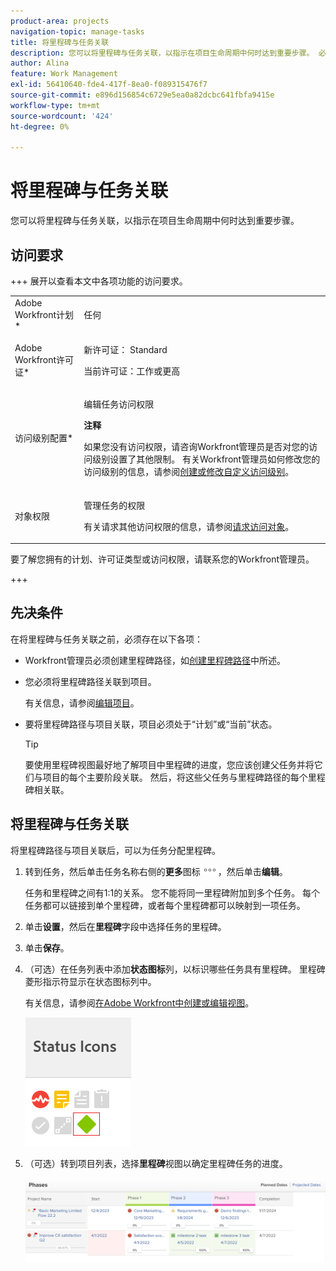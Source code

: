 ```yaml
---
product-area: projects
navigation-topic: manage-tasks
title: 将里程碑与任务关联
description: 您可以将里程碑与任务关联，以指示在项目生命周期中何时达到重要步骤。 必须先将里程碑路径与项目关联，然后才能将里程碑与项目中的任务关联。
author: Alina
feature: Work Management
exl-id: 56410640-fde4-417f-8ea0-f089315476f7
source-git-commit: e896d156854c6729e5ea0a82dcbc641fbfa9415e
workflow-type: tm+mt
source-wordcount: '424'
ht-degree: 0%

---
```


# 将里程碑与任务关联

<!--Audited: 01/2024-->

您可以将里程碑与任务关联，以指示在项目生命周期中何时达到重要步骤。

## 访问要求

+++ 展开以查看本文中各项功能的访问要求。

<table style="table-layout:auto"> 
 <col> 
 <col> 
 <tbody> 
  <tr> 
   <td role="rowheader">Adobe Workfront计划*</td> 
   <td> <p>任何</p> </td> 
  </tr> 
  <tr> 
   <td role="rowheader">Adobe Workfront许可证*</td> 
   <td> <p>新许可证： Standard</p> 
   <p>当前许可证：工作或更高</p> 
   </td> 
  </tr> 
  <tr> 
   <td role="rowheader">访问级别配置*</td> 
   <td> <p>编辑任务访问权限</p> <p><b>注释</b>

如果您没有访问权限，请咨询Workfront管理员是否对您的访问级别设置了其他限制。 有关Workfront管理员如何修改您的访问级别的信息，请参阅<a href="../../../administration-and-setup/add-users/configure-and-grant-access/create-modify-access-levels.md" class="MCXref xref">创建或修改自定义访问级别</a>。</p> </td>
</tr> 
  <tr> 
   <td role="rowheader">对象权限</td> 
   <td> <p>管理任务的权限</p> <p>有关请求其他访问权限的信息，请参阅<a href="../../../workfront-basics/grant-and-request-access-to-objects/request-access.md" class="MCXref xref">请求访问对象</a>。</p> </td> 
  </tr> 
 </tbody> 
</table>

要了解您拥有的计划、许可证类型或访问权限，请联系您的Workfront管理员。

+++

## 先决条件

在将里程碑与任务关联之前，必须存在以下各项：

* Workfront管理员必须创建里程碑路径，如[创建里程碑路径](../../../administration-and-setup/customize-workfront/configure-approval-milestone-processes/create-milestone-path.md)中所述。

* 您必须将里程碑路径关联到项目。

  有关信息，请参阅[编辑项目](/help/quicksilver/manage-work/projects/manage-projects/edit-projects.md)。

* 要将里程碑路径与项目关联，项目必须处于“计划”或“当前”状态。

  >[!TIP]
  >
  >要使用里程碑视图最好地了解项目中里程碑的进度，您应该创建父任务并将它们与项目的每个主要阶段关联。 然后，将这些父任务与里程碑路径的每个里程碑相关联。

## 将里程碑与任务关联

将里程碑路径与项目关联后，可以为任务分配里程碑。

1. 转到任务，然后单击任务名称右侧的&#x200B;**更多**&#x200B;图标![](assets/more-icon.png)，然后单击&#x200B;**编辑**。

   任务和里程碑之间有1:1的关系。 您不能将同一里程碑附加到多个任务。 每个任务都可以链接到单个里程碑，或者每个里程碑都可以映射到一项任务。

1. 单击&#x200B;**设置**，然后在&#x200B;**里程碑**&#x200B;字段中选择任务的里程碑。
1. 单击&#x200B;**保存**。
1. （可选）在任务列表中添加&#x200B;**状态图标**&#x200B;列，以标识哪些任务具有里程碑。 里程碑菱形指示符显示在状态图标列中。

   有关信息，请参阅[在Adobe Workfront中创建或编辑视图](/help/quicksilver/reports-and-dashboards/reports/reporting-elements/create-edit-views.md)。

   ![](assets/amwt3.png)

1. （可选）转到项目列表，选择&#x200B;**里程碑**&#x200B;视图以确定里程碑任务的进度。

   ![](assets/milestone-view-project-list.png)
